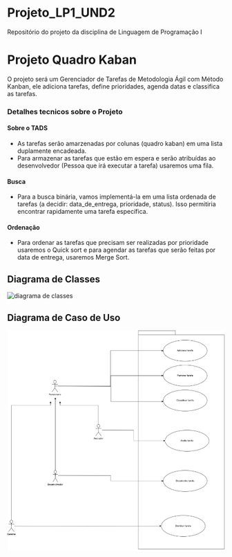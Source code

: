 # Projeto_LP1_UND2
Repositório do projeto da disciplina de Linguagem de Programação I
# Projeto Quadro Kaban
O projeto será um Gerenciador de Tarefas de Metodologia Ágil com Método Kanban, ele adiciona tarefas, define prioridades, agenda datas e classifica as tarefas.

### Detalhes tecnicos sobre o Projeto

#### Sobre o TADS
- As tarefas serão amarzenadas por colunas (quadro kaban) em uma lista duplamente encadeada.
- Para armazenar as tarefas que estão em espera e serão atribuídas ao desenvolvedor (Pessoa que irá executar a tarefa) usaremos uma fila. 

#### Busca
- Para a busca binária, vamos implementá-la em uma lista ordenada de tarefas (a decidir: data_de_entrega, prioridade, status). Isso permitiria encontrar rapidamente uma tarefa específica.

#### Ordenação
- Para ordenar as tarefas que precisam ser realizadas por prioridade usaremos o Quick sort e para agendar as tarefas que serão feitas por data de entrega, usaremos Merge Sort.  

## Diagrama de Classes

![diagrama de classes]()


## Diagrama de Caso de Uso
![Caso de Uso UML](https://github.com/Raymendesc/Projeto_LP1_UND2/blob/main/docs/Diagrama%20Caso%20de%20Uso.png)
